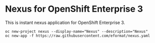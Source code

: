 # Nexus for OpenShift Enterprise 3

This is instant nexus application for OpenShift Enterprise 3.

```
oc new-project nexus --display-name="Nexus" --description="Nexus"
oc new-app -f https://raw.githubusercontent.com/eformat/nexus.yaml
```
